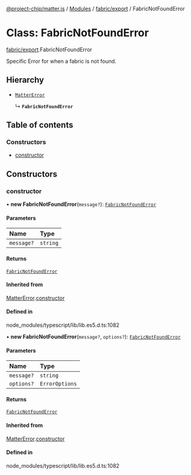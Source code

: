 [@project-chip/matter.js](../README.md) / [Modules](../modules.md) / [fabric/export](../modules/fabric_export.md) / FabricNotFoundError

# Class: FabricNotFoundError

[fabric/export](../modules/fabric_export.md).FabricNotFoundError

Specific Error for when a fabric is not found.

## Hierarchy

- [`MatterError`](common_export.MatterError.md)

  ↳ **`FabricNotFoundError`**

## Table of contents

### Constructors

- [constructor](fabric_export.FabricNotFoundError.md#constructor)

## Constructors

### constructor

• **new FabricNotFoundError**(`message?`): [`FabricNotFoundError`](fabric_export.FabricNotFoundError.md)

#### Parameters

| Name | Type |
| :------ | :------ |
| `message?` | `string` |

#### Returns

[`FabricNotFoundError`](fabric_export.FabricNotFoundError.md)

#### Inherited from

[MatterError](common_export.MatterError.md).[constructor](common_export.MatterError.md#constructor)

#### Defined in

node_modules/typescript/lib/lib.es5.d.ts:1082

• **new FabricNotFoundError**(`message?`, `options?`): [`FabricNotFoundError`](fabric_export.FabricNotFoundError.md)

#### Parameters

| Name | Type |
| :------ | :------ |
| `message?` | `string` |
| `options?` | `ErrorOptions` |

#### Returns

[`FabricNotFoundError`](fabric_export.FabricNotFoundError.md)

#### Inherited from

[MatterError](common_export.MatterError.md).[constructor](common_export.MatterError.md#constructor)

#### Defined in

node_modules/typescript/lib/lib.es5.d.ts:1082
